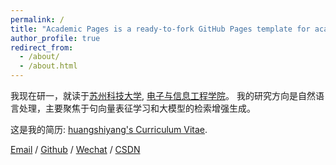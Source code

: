 ```yaml
---
permalink: /
title: "Academic Pages is a ready-to-fork GitHub Pages template for academic personal websites"
author_profile: true
redirect_from: 
  - /about/
  - /about.html
---
```




我现在研一，就读于[苏州科技大学](https://www.usts.edu.cn/), [电子与信息工程学院](https://eie.usts.edu.cn/)。 我的研究方向是自然语言处理，主要聚焦于句向量表征学习和大模型的检索增强生成。

这是我的简历: [huangshiyang's Curriculum Vitae](../assets/Curriculum_Vitae.pdf).

[Email](1347597531@qq.com) / [Github](https://github.com/EEE1even) / [Wechat](../images/wechat.jpg) / [CSDN](https://blog.csdn.net/weixin_48435461?spm=1000.2115.3001.5343)



